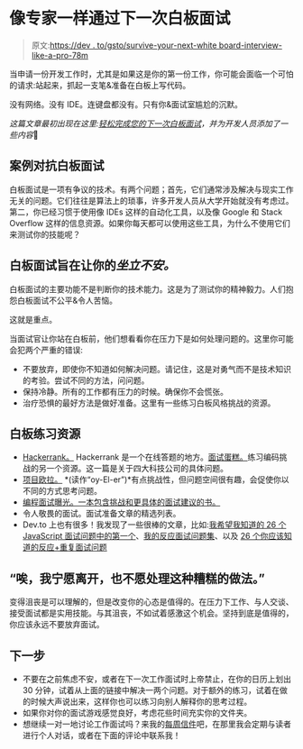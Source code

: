 # 像专家一样通过下一次白板面试

> 原文:[https://dev . to/gsto/survive-your-next-white board-interview-like-a-pro-78m](https://dev.to/gsto/survive-your-next-whiteboard-interview-like-a-pro-78m)

当申请一份开发工作时，尤其是如果这是你的第一份工作，你可能会面临一个可怕的请求:站起来，抓起一支笔&准备在白板上写代码。

没有网络。没有 IDE。连键盘都没有。只有你&面试室尴尬的沉默。

*这篇文章最初出现在这里:[轻松完成您的下一次白板面试](https://glennstovall.com/white-board-interview/)，并为开发人员添加了一些内容*🙂

## [](#the-case-against-whiteboard-interviews)案例对抗白板面试

白板面试是一项有争议的技术。有两个问题；首先，它们通常涉及解决与现实工作无关的问题。它们往往是算法上的琐事，许多开发人员从大学开始就没有考虑过。第二，你已经习惯于使用像 IDEs 这样的自动化工具，以及像 Google 和 Stack Overflow 这样的信息资源。如果你每天都可以使用这些工具，为什么不使用它们来测试你的技能呢？

## [](#whiteboard-interviews-are-designed-to-make-your-squirm)白板面试旨在让你的*坐立不安。*

白板面试的主要功能不是判断你的技术能力。这是为了测试你的精神毅力。人们抱怨白板面试不公平&令人苦恼。

这就是重点。

当面试官让你站在白板前，他们想看看你在压力下是如何处理问题的。这里你可能会犯两个严重的错误:

*   不要放弃，即使你不知道如何解决问题。请记住，这是对勇气而不是技术知识的考验。尝试不同的方法，问问题。
*   保持冷静。所有的工作都有压力的时候。确保你不会慌张。
*   治疗恐惧的最好方法是做好准备。这里有一些练习白板风格挑战的资源。

## [](#whiteboard-practice-resources)白板练习资源

*   [Hackerrank。](https://www.hackerrank.com/) Hackerrank 是一个在线答题的地方。[面试蛋糕。](https://www.hackerrank.com/)练习编码挑战的另一个资源。这一篇是关于四大科技公司的具体问题。
*   [项目欧拉。](https://projecteuler.net/) *(读作“oy-El-er”)*有点挑战性，但问题空间很有趣，会促使你以不同的方式思考问题。
*   [编程面试曝光。一本包含挑战和更具体的面试建议的书。](https://www.amazon.com/Programming-Interviews-Exposed-Secrets-Landing/dp/1118261364)
*   令人敬畏的面试。面试准备文章的精选列表。
*   Dev.to 上也有很多！我发现了一些很棒的文章，比如:[我希望我知道的 26 个 JavaScript 面试问题中的第一个](https://dev.to/aershov24/top-26-javascript-interview-questions-i-wish-i-knew-26k1)、[我的反应面试问题集](https://dev.to/migueloop/my-collection-of-react-interview-questions-part-13-1d0b)、以及 [26 个你应该知道的反应+重复面试问题](https://dev.to/aershov24/26-reactredux-interview-questions-you-should-know-in-2018-41je)

## [](#ugh-id-rather-leave-than-deal-with-such-a-bad-practice)“唉，我宁愿离开，也不愿处理这种糟糕的做法。”

变得沮丧是可以理解的，但是改变你的心态是值得的。在压力下工作、与人交谈、接受面试都是实用技能。与其沮丧，不如试着感激这个机会。坚持到底是值得的，你应该永远不要放弃面试。

## [](#next-steps)下一步

*   不要在之前焦虑不安，或者在下一次工作面试时上帝禁止，在你的日历上划出 30 分钟，试着从上面的链接中解决一两个问题。对于额外的练习，试着在做的时候大声说出来，这样你也可以练习向别人解释你的思考过程。
*   如果你对你的面试游戏感觉良好，考虑花些时间充实你的文件夹。
*   想继续一对一地讨论工作面试吗？来我的[每周信件](https://glennstovall.com/newsletter/)吧，在那里我会定期与读者进行个人对话，或者在下面的评论中联系我！